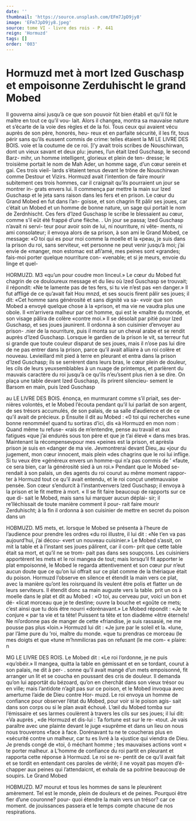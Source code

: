 ```yaml
---
date: ''
thumbnail: 'https://source.unsplash.com/EFm7JpD9jy8'
image: 'EFm7JpD9jy8.jpeg'
source: tome VI - livre des rois - P. 441
reign: 'Hormuzd'
tags: []
order: '003'
---
```


# Hormuzd met à mort Ized Guschasp et empoisonne Zerduhischt le grand Mobed

Il gouverna ainsi jusqu’à ce que son pouvoir fût bien établi et qu’il fût le maître en tout ce qu’il vou-
lait. Alors il changea, montra sa mauvaise nature et s’écarte de la voie des règles et de la foi. Tous ceux
qui avaient vécu auprès de son père, honorés, heu-
reux et en parfaite sécurité, il les fit, tous périr sans
qu’ils eussent commis de crime: telles étaient la
Mî LE LIVRE DES BOIS.
voie et la coutume de ce roi. [l’y avait trois scribes
de Nouschirwan, dont un vieux savant et deux plu:
jeunes, l’un était lzed Guschasp, le second Barz-
mihr, un homme intelligent, glorieux et plein de ten- dresse; le troisième portait le nom de Mah Ader, un homme sage, d’un cœur serein et gai. Ces trois vieil-
lards s’étaient tenus devant le trône de Nouschirwan comme Destour et Vizirs. Hormuzd avait l’intention
de faire mourir subitement ces trois hommes, car il craignait qu’ils pourraient un jour se montrer in- grats envers lui. Il commença par mettre la main sur lzed Guschasp et le jeta sans raison dans les fers et en prison. Le cœur du Grand Mobed en fut dans l’an- goisse, et son chagrin fit pâlir ses joues, car c’était
un Mobed et un homme de bonne nature, un sage qui portait le nom de Zerdnhischt. Ces fers d’lzed Guschasp le scribe le blessaient au cœur, comme s’il eût été frappé d’une flèche. .
Un jour se passa; lzed Guschasp n’avait ni servi- teur pour avoir soin de lui, ni nourriture, ni vête- ments, ni ami consolateur; il envoya alors de sa prison, à son ami le Grand Mobed, ce message: «O toi qui es pour moi comme la moelle et la «peau, je suis dans la prison du roi, sans serviteur, «et personne ne peut venir jusqu’à moi; j’ai envie de
«manger, mon estomac est afi’amé, mes peines sont «grandes; fais-moi porter quelque nourriture con- «venable; et si je meurs, envoie du linge et quel-

HORMUZD. M3 «qu’un pour coudre mon linceul.» Le cœur du
Mobed fut chagrin de ce douloureux message et du lieu où lzed Guschasp se trouvait; il répondit: «Ne te lamente pas de tes fers, si tu vie n’est pas
«en danger.» Il fut affligé de ce qu’avait fait Hou
mnzd, et ses soucis firent pâlir ses joues; il dit: «Cet homme sans générosité et sans dignité va sa-
«voir que son Mobed a envoyé quelque chose à la «prison, et ma vie ne vaudra plus une obole. Il «m’arrivera malheur par cet homme, qui est le «maître du monde, et son visage pâlira de colère «contre moi.» Il se désolait par pitié pour lzed Guschasp, et ses joues jaunirent.
Il ordonna à son cuisinier d’envoyer au prison- .nier de la nourriture, puis il monta sur un cheval
arabe et se rendit auprès d’lzed Guschasp. Lorsque
le gardien de la prison le vit, sa terreur fut si grande que toute couleur disparut de ses joues, mais il n’ose pas lui dire de ne pas entrer dans la prison, parce qu’il avait alliaire à un roi colère et nouveau. Levieillard mit pied à terre en pleurant et entra dans la prison d’lzed Guschasp; ils se serrèrent
dans leurs bras, le cœur plein de douleur, les cils de leurs yeuxsemblables à un nuage de printemps, et parlèrent du mauvais caractère du roi jusqu’à ce
qu’ils n’eu’ssent plus rien à se dire. On plaça une
table devant Ized Guschasp, ils prirent silencieu- sement le Barsom en main, puis lzed Guschasp

au LE LIVRE DES BOIS.
énonça, en murmurant comme s’il priait, ses der- nières volontés, et le Mobed l’écouta pendant qu’il
lui parlait de son argent, de ses trésors accumulés, de son palais, de sa salle d’audience et de ce qu’il
avait de précieux. p Ensuite il dit au Mobed : «0 toi qui recherches
«une bonne renommée! quand tu sortiras d’ici, dis
«à Hormuzd en mon nom : Quand même tu refuse- «rais de m’entendre, pense au travail et aux fatigues «que j’ai endurés sous ton père et que je t’ai élevé
« dans mes bras. Maintenant la récompensevpour mes «peines est la prison, et aprèsla prison je suis en «danger de ma vie. Jevmontrerai devant Dieu,.au «jour du jugement, mon cœur innocent, mais plein «des chagrins que le roi lui inflige. Si tu veux être «généreux envers un homme-qui n’a pas commis de
’ «faute, ce sera bien, car la générosité sied à un roi.»
Pendant que le Mobed se-rendait à son palais, un des agents du roi courut au même moment rappor-
ter à Hormuzd tout ce qu’il avait entendu, et le roi conçut unetmauvaise pensée. Son cœur s’endurcit à l’instantvenvers lzed Guschasp; il envoya à la prison
et le fit mettre à mort. «
Il se fit faire beaucoup de rapports sur ce que di-
sait le Mobed, mais sans lui marquer aucun déplai- sir; il re’lléchissait de toute manière comment il pour-
rait faire mourir Zerduhischt; à la fin il ordonna à son cuisinier de mettre en secret du poison dans un

HOBMUZD. M5 mets, et. lorsque le Mobed se présenta à l’heure de
l’audience pour prendre les ordres «du roi illustre, il lui dit : «Ne t’en va pas aujourd’hui, j’ai décou-
«vert un nouveau cuisinier.» Le Mobed s’assit, on
mit la table et à l’instant ses joues pâlirent, car il com- prit que cette table était sa mort, et qu’il ne se trom- pait pas dans ses soupçons. Les cuisiniers apportèrent les mets et le roi mangea de tout; mais lorsqu’il fit apporter le plat empoisonné, le Mobed le regarda attentivement et son cœur pur n’eut aucun doute que ce qu’on lui offrait sur ce plat comme de la thériaque était du poison. Hormuzd l’observe en silence et étendit la main vers ce plat, avec la manière qu’ont
les roisrquand ils veulent être polis et flatter un de leurs serviteurs. Il étendit donc sa main auguste vers la table. prit un os à moelle dans le plat et dit au Mobed : «O toi, au cerveau pur, voici un bon et dé- «licat morceau que je te destine; ouvre la bouche et «goûte ce mets; c’est ainsi que tu dois être nourri «dorénavant.» Le Mobed répondit : «Je te conjure
« par ta vie et ta tête! Puissent ta tête et ton diadème «être éternels! Ne ni’ordonne pas de manger de cette «friandise, je suis rassasié, ne me pousse pas plus «loin.» Hormuzd lui dit : «Je jure par le soleil et la. «lune, par l’âme pure du ’roi, maître du monde.
«que tu prendras ce morceau (le mes doigts et que
«tune m’hnmilicras pas on refusant (le me com- « plaire: n

MG LE LIVRE DES ROIS.
Le Mobed dit : «Le roi l’ordonne, je ne puis
«qu’obéir.» Il mangea, quitta la table en gémissant
et en se tordant, courut à son palais, ne dit à per- . sonne qu’il avait mangé d’un mets empoisonné, fit
arranger un lit et se coucha en poussant des cris de douleur. Il demanda qu’on lui apportât du bézoard,
qu’on en cherchât dans son vieux trésor ou en ville;
mais l’antidote n’agit pas sur ce poison, et le Mobed invoqua avec amertume l’aide de Dieu contre Hor- muzd. Le roi envoya un homme de confiance pour observer l’état du Mobed, pour voir si le poison agis-
sait dans son corps ou si le plan avait échoué. L’œil
du Mobed tomba sur l’émissaire et ses larmes coulèrent
à travers les cils sur ses joues; il lui dit: «Va auprès
, «de Hormuzd et dis-lui : Ta fortune est sur le re- «tout. Je vais paraître avec une plainte devant le juge «suprême et dans un lieu on nous nous trouverons «face à face. Dorénavant tu ne te coucheras plus en «sécurité contre un malheur, car tu es livré à la
«justice qui viendra de Dieu. Je prends congé de «toi, ô méchant homme ; tes mauvaises actions vont « te porter malheur. a
L’homme de confiance du roi partit en pleurant
et rapporta cette réponse à Hormuzd. Le roi se re- pentit de ce qu’il avait fait et se tordit en entendant
ces paroles de vérité; il ne voyait pas moyen d’é-
chapper aux peines qui l’attendaicnt, et exhala de
sa poitrine beaucoup de soupirs. Le Grand Mobed

HOBMUZD. M7 mourut et tous les hommes de sans le pleurèrent
amèrement. Tel est le monde, plein de douleurs et de peines. Pourquoi être fier d’une couronne? pour- quoi étendre la main vers un trésor? car ce moment.
de jouissances passera et le temps compte chacune de nos respirations.
